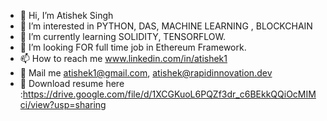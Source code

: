 - 👋 Hi, I’m Atishek Singh
- 👀 I’m interested in PYTHON, DAS, MACHINE LEARNING , BLOCKCHAIN 
- 🌱 I’m currently learning SOLIDITY, TENSORFLOW.
- 💞️ I’m looking FOR full time job in Ethereum Framework.
- 📫 How to reach me www.linkedin.com/in/atishek1
- 📧 Mail me atishek1@gmail.com, atishek@rapidinnovation.dev
- :page_facing_up:   Download resume here :https://drive.google.com/file/d/1XCGKuoL6PQZf3dr_c6BEkkQQiOcMIMci/view?usp=sharing

<!---
atisheksingh/atisheksingh is a ✨ special ✨ repository because its `README.md` (this file) appears on your GitHub profile.
You can click the Preview link to take a look at your changes.
--->
